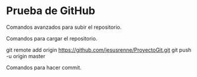 # Prueba de GitHub

Comandos avanzados para subir el repositorio.

Comandos para cargar el repositorio.

git remote add origin https://github.com/jesusrenne/ProyectoGit.git
git push -u origin master


Comandos para hacer commit.

